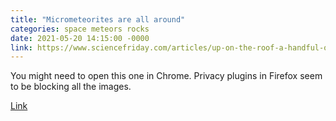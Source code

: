 ```yaml
---
title: "Micrometeorites are all around"
categories: space meteors rocks
date: 2021-05-20 14:15:00 -0000
link: https://www.sciencefriday.com/articles/up-on-the-roof-a-handful-of-urban-stardust/
---
```


You might need to open this one in Chrome. Privacy plugins in Firefox seem to be blocking all the images.

[Link](https://www.sciencefriday.com/articles/up-on-the-roof-a-handful-of-urban-stardust/)